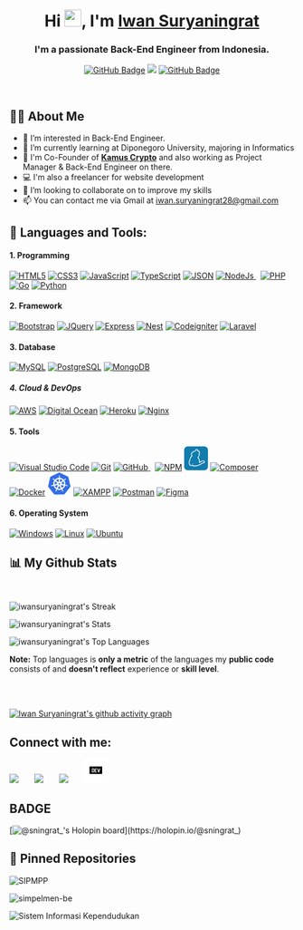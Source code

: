 <h1 align="center">Hi <img src="https://raw.githubusercontent.com/MartinHeinz/MartinHeinz/master/wave.gif" width="30px" height="30px">, I'm <a href="https://github.com/iwansuryaningrat">Iwan Suryaningrat</a></h1>
<h3 align="center">I'm a passionate Back-End Engineer from Indonesia.</h3>

<p align="center">
        <a href="https://github.com/iwansuryaningrat?tab=followers"><img src="https://img.shields.io/github/followers/iwansuryaningrat?label=Followers&style=social" alt="GitHub Badge"></a>
        <a href="https://github.com/Meghna-DAS/github-profile-views-counter"><img src="https://komarev.com/ghpvc/?username=iwansuryaningrat"></a>
        <a href="https://github.com/iwansuryaningrat"><img src="https://img.shields.io/github/stars/iwansuryaningrat?style=social" alt="GitHub Badge"></a>
</p>

<br/>

## 🙋‍♂️ About Me

- 👀 I’m interested in Back-End Engineer.
- 🌱 I’m currently learning at Diponegoro University, majoring in Informatics
- 🏢 I'm Co-Founder of <a href="https://kamuscrypto.id">**Kamus Crypto**</a> and also working as Project Manager & Back-End Engineer on there.
- 💻 I'm also a freelancer for website development
- 💞️ I’m looking to collaborate on to improve my skills
- 📫 You can contact me via Gmail at <a href="mailto:iwan.suryaningrat28@gmail.com?">iwan.suryaningrat28@gmail.com</a>
  <br/>

## 🚀 Languages and Tools:

#### 1. Programming

<p align="left"> 
    <!-- HTML New -->
    <a href="https://developer.mozilla.org/en-US/docs/Web/HTML?retiredLocale=id" target="_blank"><img src="https://edent.github.io/SuperTinyIcons/images/svg/html5.svg" width="42" title="HTML5" /></a>
    <!-- CSS New -->
    <a href="https://developer.mozilla.org/en-US/docs/Web/CSS?retiredLocale=id" target="_blank"><img src="https://edent.github.io/SuperTinyIcons/images/svg/css3.svg" width="42" title="CSS3"/></a>
    <!-- JavaScript New -->
    <a href="https://www.javascript.com/" target="_blank"><img src="https://edent.github.io/SuperTinyIcons/images/svg/javascript.svg" width="42" title="JavaScript" /></a>
    <!-- TypeScript -->
    <a href="https://www.typescriptlang.org/" target="_blank"><img src="https://edent.github.io/SuperTinyIcons/images/svg/typescript.svg" width="42" title="TypeScript" /></a>
    <!-- JSON New -->
    <a href="https://www.json.org/json-en.html" target="_blank"><img src="https://edent.github.io/SuperTinyIcons/images/svg/json.svg" width="42" title="JSON" /></a>
    <!-- Node.js -->
    <a style="padding-right:8px;" href="https://nodejs.org" target="_blank"> <img src="https://github.com/gilbarbara/logos/blob/main/logos/nodejs-icon.svg" width="36" title="NodeJs" /> </a>
    <!-- PHP New -->
    <a href="https://www.php.net/" target="_blank"><img src="https://edent.github.io/SuperTinyIcons/images/svg/php.svg" width="42" title="PHP" /></a>
    <!-- Golang -->
    <a href="https://go.dev/" target="_blank"><img src="https://edent.github.io/SuperTinyIcons/images/svg/go.svg" width="42" title="Go" /></a>
    <!-- Python -->
    <a href="https://www.python.org/" target="_blank"><img src="https://edent.github.io/SuperTinyIcons/images/svg/python.svg" width="42" title="Python" /></a>

</p>

#### 2. Framework

<p align="left">
    <!-- Bootstrap New -->
    <a href="https://getbootstrap.com" target="_blank"><img src="https://img.icons8.com/external-tal-revivo-color-tal-revivo/96/000000/external-bootstrap-a-free-and-open-source-css-framework-logo-color-tal-revivo.png" width="42" title="Bootstrap"/></a> 
    <!-- JQuery -->
    <a href="https://jquery.com/" target="_blank" rel="noreferrer"><img src="https://raw.githubusercontent.com/danielcranney/readme-generator/main/public/icons/skills/jquery-colored.svg" width="42" height="42" alt="JQuery" title="JQuery" /></a> 
    <!-- ExpressJS -->
    <a href="https://expressjs.com/" target="_blank" rel="noreferrer"><img src="https://raw.githubusercontent.com/danielcranney/readme-generator/main/public/icons/skills/express-colored.svg" width="42" height="42" alt="Express" title="ExpressJS" /></a>
    <!-- NestJS -->
    <a href="https://nestjs.com/" target="_blank" rel="noreferrer"><img src="https://raw.githubusercontent.com/danielcranney/readme-generator/main/public/icons/skills/nestjs-colored.svg" width="42" height="42" alt="Nest" title="NestJS" /></a>
    <!-- CodeIgniter New -->
    <a href="https://codeigniter.com/" target="_blank"><img src="https://img.icons8.com/external-tal-revivo-color-tal-revivo/96/000000/external-codeigniter-is-an-open-source-software-rapid-development-web-framework-logo-color-tal-revivo.png" width="42" title="Codeigniter"/></a>
    <!-- Laravel -->
    <a href="https://laravel.com/" target="_blank"><img src="https://edent.github.io/SuperTinyIcons/images/svg/laravel.svg" width="42" title="Laravel"/></a>
</p>

#### 3. Database

<p align="left"> 
    <!-- MySQL -->
    <a href="https://www.mysql.com/" target="_blank" rel="noreferrer"><img src="https://raw.githubusercontent.com/danielcranney/readme-generator/main/public/icons/skills/mysql-colored.svg" width="42" height="42" alt="MySQL" title="MySQL"/></a>
    <!-- PostgreSQL -->
    <a href="https://www.postgresql.org/" target="_blank" rel="noreferrer"><img src="https://raw.githubusercontent.com/danielcranney/readme-generator/main/public/icons/skills/postgresql-colored.svg" width="42" height="42" alt="PostgreSQL" title="PostgreSQL"/></a>
    <!-- MongoDB -->
    <a style="padding-right:8px;" href="https://www.mongodb.com/" target="_blank"> <img src="https://img.icons8.com/color/48/000000/mongodb.png" width="42" title="MongoDB" /> </a>
</p>

##### 4. Cloud & DevOps

<p align="left">
    <!-- AWS -->
    <a href="https://aws.amazon.com/" target="_blank"><img src="https://github.com/gilbarbara/logos/blob/main/logos/aws.svg" width="42" title="AWS" /></a>
    <!-- Digital Ocean -->
    <a href="https://www.digitalocean.com/" target="_blank"><img src="https://edent.github.io/SuperTinyIcons/images/svg/digitalocean.svg" width="42" title="Digital Ocean" /></a>
    <!-- Heroku -->
    <a href="https://www.heroku.com/" target="_blank"><img src="https://edent.github.io/SuperTinyIcons/images/svg/heroku.svg" width="42" title="Heroku" /></a>
    <!-- NGINX -->
    <a href="http://nginx.org/" target="_blank"><img src="https://edent.github.io/SuperTinyIcons/images/svg/nginx.svg" width="42" title="Nginx" /></a>
</p>

#### 5. Tools

<p align="left">
    <!-- VS Code New -->
    <a href="https://code.visualstudio.com/" target="_blank"><img src="https://edent.github.io/SuperTinyIcons/images/svg/visualstudiocode.svg" width="42" title="Visual Studio Code" /></a>
    <!-- Git New -->
    <a href="https://git-scm.com/" target="_blank"><img src="https://edent.github.io/SuperTinyIcons/images/svg/git.svg" width="42" title="Git"/></a> 
    <!-- GitHub -->
    <a style="padding-right:8px;" href="https://github.com/" target="_blank"> <img src="https://edent.github.io/SuperTinyIcons/images/svg/github.svg" width="42" title="GitHub" /> </a> 
    <!-- NPM New -->
    <a href="https://www.npmjs.com/" target="_blank"><img src="https://edent.github.io/SuperTinyIcons/images/svg/npm.svg" width="42" title="NPM" /></a>
    <!-- YARN New -->
    <a href="https://yarnpkg.com/" target="_blank"><img src="./assets/yarn.svg" width="42" title="YARN" /></a>
    <!-- Composer -->
    <a style="padding-right:8px;" href="https://getcomposer.org/" target="_blank"> <img src="https://github.com/gilbarbara/logos/blob/main/logos/composer.svg" width="32" title="Composer" /> </a>
    <!-- Docker -->
    <a href="https://www.docker.com/" target="_blank"><img src="https://edent.github.io/SuperTinyIcons/images/svg/docker.svg" width="42" title="Docker" /></a> 
    <!-- Kubernetes -->
    <a href="https://kubernetes.io/id/" target="_blank"><img src="https://github.com/gilbarbara/logos/blob/main/logos/kubernetes.svg" width="42" title="Kubernetes" /></a> 
    <!-- XAMPP -->
    <a href="https://www.apachefriends.org/" target="_blank"><img src="https://github.com/gilbarbara/logos/blob/main/logos/xampp.svg" width="42" title="XAMPP" /></a>
    <!-- Postman -->
    <a href="https://www.postman.com/" target="_blank" rel="noreferrer"><img src="https://github.com/gilbarbara/logos/blob/main/logos/postman-icon.svg" width="42" height="42" alt="Postman" title="Postman"/></a>
    <!-- Figma -->
    <a href="https://www.figma.com/" target="_blank" rel="noreferrer"><img src="https://raw.githubusercontent.com/danielcranney/readme-generator/main/public/icons/skills/figma-colored.svg" width="42" height="42" alt="Figma" title="Figma"/></a>
</p>

#### 6. Operating System

<p align="left">
    <!-- Windows -->
    <a href="https://www.microsoft.com/" target="_blank"><img src="https://edent.github.io/SuperTinyIcons/images/svg/windows.svg" width="42" title="Windows"/></a>
    <!-- Linux -->
    <a href="https://www.linux.org/" target="_blank"><img src="https://edent.github.io/SuperTinyIcons/images/svg/linux.svg" width="42" title="Linux"/></a>
    <!-- Ubuntu -->
    <a href="https://ubuntu.com/" target="_blank"><img src="https://edent.github.io/SuperTinyIcons/images/svg/ubuntu.svg" width="42" title="Ubuntu"/></a>

</p>

## 📊 My Github Stats

<br/>

![iwansuryaningrat's Streak](https://github-readme-streak-stats.herokuapp.com/?user=iwansuryaningrat&theme=tokyonight&hide_border=true)

![iwansuryaningrat's Stats](https://github-readme-stats.vercel.app/api?username=iwansuryaningrat&theme=tokyonight&show_icons=true&hide_border=true&count_private=true)

![iwansuryaningrat's Top Languages](https://github-readme-stats.vercel.app/api/top-langs/?username=iwansuryaningrat&theme=tokyonight&show_icons=true&hide_border=true&layout=compact)

<b>Note:</b> Top languages is <b>only a metric</b> of the languages my <b>public code</b> consists of and <b>doesn't reflect</b> experience or <b>skill level</b>.

<br/>
<br/>

[![Iwan Suryaningrat's github activity graph](https://github-readme-activity-graph.cyclic.app/graph?username=iwansuryaningrat&theme=tokyo-night)](https://github.com/iwansuryaningrat/github-readme-activity-graph)

## Connect with me:

<p align="left">

<a style="padding-right:24px;" href = "https://www.linkedin.com/in/iwan-suryaningrat/"><img src="https://edent.github.io/SuperTinyIcons/images/svg/linkedin.svg" width="42px"/></a>
<a style="padding-right:24px;" href = "https://www.instagram.com/sningrat_/"><img src="https://edent.github.io/SuperTinyIcons/images/svg/instagram.svg" width="42px"/></a>
<a style="padding-right:24px;" href = "https://twitter.com/tagtitikkoma"><img src="https://edent.github.io/SuperTinyIcons/images/svg/twitter.svg" width="42px"/></a>
<a style="padding-right:24px;" href = "https://www.showwcase.com/iwansuryaningrat"><img src="./assets/devdotto.svg" width="42px"/></a>

</p>

<!-- ## ❤ Views and Followers

<a href="https://github.com/Meghna-DAS/github-profile-views-counter">
    <img src="https://komarev.com/ghpvc/?username=iwansuryaningrat">
</a>
<a href="https://github.com/iwansuryaningrat?tab=followers"><img src="https://img.shields.io/github/followers/iwansuryaningrat?label=Followers&style=social" alt="GitHub Badge"></a> -->

## BADGE

[![@sningrat_'s Holopin board](https://holopin.me/sningrat_)](https://holopin.io/@sningrat_)

<!-- Pinned Repo -->

## 📌 Pinned Repositories

![SIPMPP](https://github-readme-stats.vercel.app/api/pin/?username=iwansuryaningrat&repo=SIPMPP-Apps&theme=tokyonight)

![simpelmen-be](https://github-readme-stats.vercel.app/api/pin/?username=iwansuryaningrat&repo=simpelmen-be&theme=tokyonight)

![Sistem Informasi Kependudukan](https://github-readme-stats.vercel.app/api/pin/?username=iwansuryaningrat&repo=Sistem-informasi-kependudukan&theme=tokyonight)
